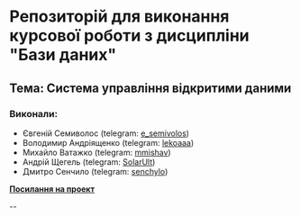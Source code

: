 # Репозиторій для виконання курсової роботи з дисципліни "Бази даних"

## Тема: Система управління відкритими даними

### Виконали:

* Євгеній Семиволос (telegram: [e_semivolos](https://t.me/e_semivolos))
* Володимир Андріященко (telegram: [lekoaaa](https://t.me/lekoaaa))
* Михайло Ватажко (telegram: [mmishav](https://t.me/mmishav))
* Андрій Щегель (telegram: [SolarUlt](https://t.me/SolarUlt))
* Дмитро Сенчило (telegram: [senchylo](https://t.me/senchylo))

**[Посилання на проект](https://eugenesemivolos.github.io/open-data-management-system/)**

--